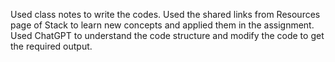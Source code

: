 Used class notes to write the codes.
Used the shared links from Resources page of Stack to learn new concepts and applied them in the assignment.
Used ChatGPT to understand the code structure and modify the code to get the required output.
